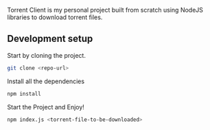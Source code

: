 
Torrent Client is my personal project built from scratch using NodeJS libraries to download torrent files.

## Development setup

Start by cloning the project.

```sh
git clone <repo-url>
```

Install all the dependencies

```sh
npm install
```

Start the Project and Enjoy!

```sh
npm index.js <torrent-file-to-be-downloaded>
```




